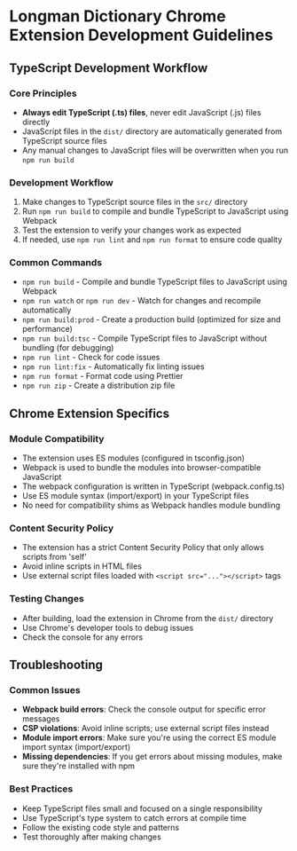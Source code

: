 # Longman Dictionary Chrome Extension Development Guidelines

## TypeScript Development Workflow

### Core Principles
- **Always edit TypeScript (.ts) files**, never edit JavaScript (.js) files directly
- JavaScript files in the `dist/` directory are automatically generated from TypeScript source files
- Any manual changes to JavaScript files will be overwritten when you run `npm run build`

### Development Workflow
1. Make changes to TypeScript source files in the `src/` directory
2. Run `npm run build` to compile and bundle TypeScript to JavaScript using Webpack
3. Test the extension to verify your changes work as expected
4. If needed, use `npm run lint` and `npm run format` to ensure code quality

### Common Commands
- `npm run build` - Compile and bundle TypeScript files to JavaScript using Webpack
- `npm run watch` or `npm run dev` - Watch for changes and recompile automatically
- `npm run build:prod` - Create a production build (optimized for size and performance)
- `npm run build:tsc` - Compile TypeScript files to JavaScript without bundling (for debugging)
- `npm run lint` - Check for code issues
- `npm run lint:fix` - Automatically fix linting issues
- `npm run format` - Format code using Prettier
- `npm run zip` - Create a distribution zip file

## Chrome Extension Specifics

### Module Compatibility
- The extension uses ES modules (configured in tsconfig.json)
- Webpack is used to bundle the modules into browser-compatible JavaScript
- The webpack configuration is written in TypeScript (webpack.config.ts)
- Use ES module syntax (import/export) in your TypeScript files
- No need for compatibility shims as Webpack handles module bundling

### Content Security Policy
- The extension has a strict Content Security Policy that only allows scripts from 'self'
- Avoid inline scripts in HTML files
- Use external script files loaded with `<script src="..."></script>` tags

### Testing Changes
- After building, load the extension in Chrome from the `dist/` directory
- Use Chrome's developer tools to debug issues
- Check the console for any errors

## Troubleshooting

### Common Issues
- **Webpack build errors**: Check the console output for specific error messages
- **CSP violations**: Avoid inline scripts; use external script files instead
- **Module import errors**: Make sure you're using the correct ES module import syntax (import/export)
- **Missing dependencies**: If you get errors about missing modules, make sure they're installed with npm

### Best Practices
- Keep TypeScript files small and focused on a single responsibility
- Use TypeScript's type system to catch errors at compile time
- Follow the existing code style and patterns
- Test thoroughly after making changes
